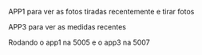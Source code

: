 APP1 para ver as fotos tiradas recentemente e tirar fotos

APP3 para ver as medidas recentes

Rodando o app1 na 5005 e o app3 na 5007